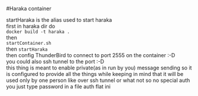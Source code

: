 #Haraka container       

startHaraka is the alias used to start haraka        
first in haraka dir do       
`docker build -t haraka .`        
then     
`startContainer.sh`     
then `startHaraka`     
then config ThunderBird to connect to port 2555 on the container :-D       
you could also ssh tunnel to the port :-D     
this thing is meant to enable private(as in run by you) message sending
so it is configured to provide all the things while keeping in mind that it will be used only by one person like over ssh tunnel or what not so no special auth you just type password in a file
 auth flat ini
